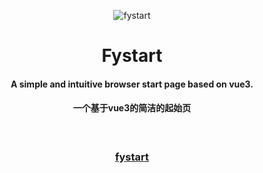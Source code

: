<div align="center"> 

![fystart](/public/favicon.ico)
# Fystart

#### A simple and intuitive browser start page based on vue3.
#### 一个基于vue3的简洁的起始页

<br>

### **[fystart](https://fystart.deeptrain.net/)** 

<br>
</div>